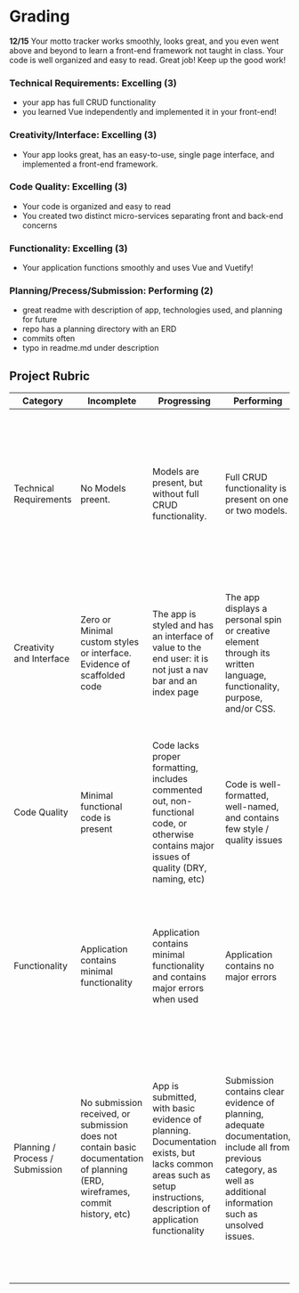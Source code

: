 # Grading

**12/15**
Your motto tracker works smoothly, looks great, and you even went above and beyond to learn a front-end framework not taught in class. Your code is well organized and easy to read. Great job! Keep up the good work!

### Technical Requirements: Excelling (3)

* your app has full CRUD functionality
* you learned Vue independently and implemented it in your front-end!

### Creativity/Interface: Excelling (3)

* Your app looks great, has an easy-to-use, single page interface, and implemented a front-end framework.

### Code Quality: Excelling (3)

* Your code is organized and easy to read
* You created two distinct micro-services separating front and back-end concerns

### Functionality: Excelling (3)

* Your application functions smoothly and uses Vue and Vuetify!

### Planning/Precess/Submission: Performing (2)

* great readme with description of app, technologies used, and planning for future
* repo has a planning directory with an ERD
* commits often
* typo in readme.md under description

## Project Rubric

| Category                        | Incomplete                               | Progressing                              | Performing                               | Excelling                                |
| ------------------------------- | ---------------------------------------- | ---------------------------------------- | ---------------------------------------- | ---------------------------------------- |
| Technical Requirements          | No Models preent. | Models are present, but without full CRUD functionality. | Full CRUD functionality is present on one or two models. | Includes many well-structured models, and advanced functionality such as authorization, 3rd-party API integration, or other technology not covered in class |
| Creativity and Interface        | Zero or Minimal custom styles or interface. Evidence of scaffolded code | The app is styled and has an interface of value to the end user: it is not just a nav bar and an index page | The app displays a personal spin or creative element through its written language, functionality, purpose, and/or CSS.| The app is fully responsive, incorporates CSS technologies like Grid & Flexbox. App incorporates modern UI themes, and/or adds unique flair. |
| Code Quality                    | Minimal functional code is present       | Code lacks proper formatting, includes commented out, non-functional code, or otherwise contains major issues of quality (DRY, naming, etc) | Code is well-formatted, well-named, and contains few style / quality issues | No major code quality issues, makes use of JS best practices appropriately, and follows techniques such as separation of concerns, abstraction, and encapsulation |
| Functionality    | Application contains minimal functionality | Application contains minimal functionality and contains major errors when used | Application contains no major errors | App has advanced functionality that works with minimal errors, and may make use of advanced tools such as APIs, plugins, etc.  |
| Planning / Process / Submission | No submission received, or submission does not contain basic documentation of planning (ERD, wireframes, commit history, etc) | App is submitted, with basic evidence of planning. Documentation exists, but lacks common areas such as setup instructions, description of application functionality | Submission contains clear evidence of planning, adequate documentation, include all from previous category, as well as additional information such as unsolved issues. | Submission includes everything in previous category, as well as evidence of  planning tools, such as Trello, and, incorporates workflows such as feature branching, code review, github issue / user story tracking, and justification of technical decisions. |
